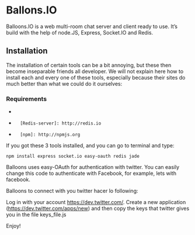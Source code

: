 # Ballons.IO

Balloons.IO is a web multi-room chat server and client ready to use.
It’s build with the help of node.JS, Express, Socket.IO and Redis.

## Installation

The installation of certain tools can be a bit annoying, but these then
become inseparable friends all developer. We will not explain here how
to install each and every one of these tools, especially because their
sites do much better than what we could do it ourselves:

### Requirements

-   [node.JS]: http://nodejs.org
-		[Redis-server]: http://redis.io
-		[npm]: http://npmjs.org

If you got these 3 tools installed, and you can go to terminal and type:

`npm install express socket.io easy-oauth redis jade`

Balloons uses easy-OAuth for authentication with twitter. You can easily
change this code to authenticate with Facebook, for example, lets with
facebook.

Balloons to connect with you twitter hacer lo following:

Log in with your account https://dev.twitter.com/. 
Create a new application (https://dev.twitter.com/apps/new) and then copy 
the keys that twitter gives you in the file keys\_file.js

Enjoy!